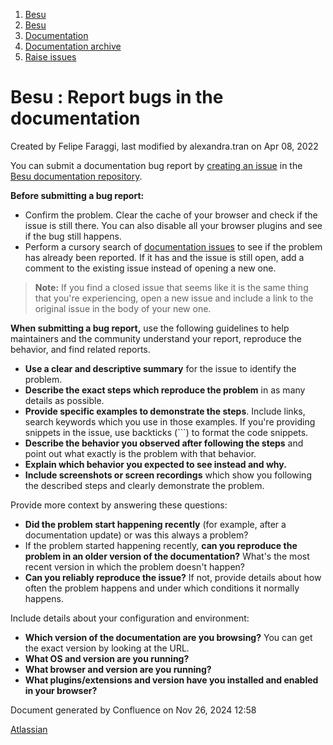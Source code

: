 1. [Besu](index.html)
2. [Besu](Besu_22151173.html)
3. [Documentation](Documentation_22154225.html)
4. [Documentation archive](Documentation-archive_22154272.html)
5. [Raise issues](Raise-issues_22154324.html)

# Besu : Report bugs in the documentation

Created by Felipe Faraggi, last modified by alexandra.tran on Apr 08, 2022

You can submit a documentation bug report by [creating an issue](https://docs.github.com/en/issues/tracking-your-work-with-issues/creating-an-issue) in the [Besu documentation repository](https://github.com/hyperledger/besu-docs/issues).

**Before submitting a bug report:**

- Confirm the problem. Clear the cache of your browser and check if the issue is still there. You can also disable all your browser plugins and see if the bug still happens.
- Perform a cursory search of [documentation issues](https://github.com/hyperledger/besu-docs/issues) to see if the problem has already been reported. If it has and the issue is still open, add a comment to the existing issue instead of opening a new one.

> **Note:** If you find a closed issue that seems like it is the same thing that you're experiencing, open a new issue and include a link to the original issue in the body of your new one.

**When submitting a bug report,** use the following guidelines to help maintainers and the community understand your report, reproduce the behavior, and find related reports.

- **Use a clear and descriptive summary** for the issue to identify the problem.
- **Describe the exact steps which reproduce the problem** in as many details as possible.
- **Provide specific examples to demonstrate the steps**. Include links, search keywords which you use in those examples. If you're providing snippets in the issue, use backticks (\`\`\`) to format the code snippets.
- **Describe the behavior you observed after following the steps** and point out what exactly is the problem with that behavior.
- **Explain which behavior you expected to see instead and why.**
- **Include screenshots or screen recordings** which show you following the described steps and clearly demonstrate the problem.

Provide more context by answering these questions:

- **Did the problem start happening recently** (for example, after a documentation update) or was this always a problem?
- If the problem started happening recently, **can you reproduce the problem in an older version of the documentation?** What's the most recent version in which the problem doesn't happen?
- **Can you reliably reproduce the issue?** If not, provide details about how often the problem happens and under which conditions it normally happens.

Include details about your configuration and environment:

- **Which version of the documentation are you browsing?** You can get the exact version by looking at the URL.
- **What OS and version are you running?**
- **What browser and version are you running?**
- **What plugins/extensions and version have you installed and enabled in your browser?**

Document generated by Confluence on Nov 26, 2024 12:58

[Atlassian](http://www.atlassian.com/)
